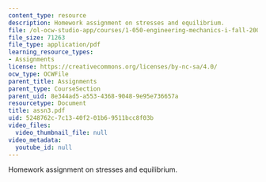 ```yaml
---
content_type: resource
description: Homework assignment on stresses and equilibrium.
file: /ol-ocw-studio-app/courses/1-050-engineering-mechanics-i-fall-2007/5248762c7c1340f201b69511bcc8f03b_assn3.pdf
file_size: 71263
file_type: application/pdf
learning_resource_types:
- Assignments
license: https://creativecommons.org/licenses/by-nc-sa/4.0/
ocw_type: OCWFile
parent_title: Assignments
parent_type: CourseSection
parent_uid: 8e344ad5-a553-4368-9048-9e95e736657a
resourcetype: Document
title: assn3.pdf
uid: 5248762c-7c13-40f2-01b6-9511bcc8f03b
video_files:
  video_thumbnail_file: null
video_metadata:
  youtube_id: null
---
```

Homework assignment on stresses and equilibrium.